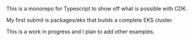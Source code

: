 This is a monorepo for Typescript to show off what is possible with CDK.

My first submit is packages/eks that builds a complete EKS cluster.

This is a work in progress and I plan to add other examples.
